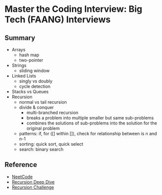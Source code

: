 # Master the Coding Interview: Big Tech (FAANG) Interviews

## Summary

- Arrays
  - hash map
  - two-pointer
- Strings
  - sliding window
- Linked Lists
  - singly vs doubly
  - cycle detection
- Stacks vs Queues
- Recursion
  - normal vs tail recursion
  - divide & conquer
    - multi-branched recursion
    - breaks a problem into multiple smaller but same sub-problems
    - combines the solutions of sub-problems into the solution for the original problem
  - patterns: if, for ([] within []), check for relationship between is n and n-1
  - sorting: quick sort, quick select
  - search: binary search 

## Reference

- [NeetCode](https://neetcode.io/roadmap)
- [Recursion Deep Dive](https://1drv.ms/b/s!AhqSA0q1bsCWniY4GVzGAsUraPQd?e=HDQ0xt)
- [Recursion Challenge](http://csbin.io/recursion)
